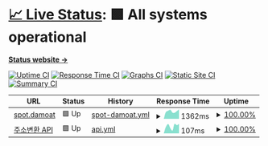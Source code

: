 # [📈 Live Status](https://Adsenser.github.io/upptime): <!--live status--> **🟩 All systems operational**

[**Status website →**](https://Adsenser.github.io/upptime)

[![Uptime CI](https://github.com/Adsenser/upptime/workflows/Uptime%20CI/badge.svg)](https://github.com/Adsenser/upptime/actions?query=workflow%3A%22Uptime+CI%22)
[![Response Time CI](https://github.com/Adsenser/upptime/workflows/Response%20Time%20CI/badge.svg)](https://github.com/Adsenser/upptime/actions?query=workflow%3A%22Response+Time+CI%22)
[![Graphs CI](https://github.com/Adsenser/upptime/workflows/Graphs%20CI/badge.svg)](https://github.com/Adsenser/upptime/actions?query=workflow%3A%22Graphs+CI%22)
[![Static Site CI](https://github.com/Adsenser/upptime/workflows/Static%20Site%20CI/badge.svg)](https://github.com/Adsenser/upptime/actions?query=workflow%3A%22Static+Site+CI%22)
[![Summary CI](https://github.com/Adsenser/upptime/workflows/Summary%20CI/badge.svg)](https://github.com/Adsenser/upptime/actions?query=workflow%3A%22Summary+CI%22)

<!--start: status pages-->
<!-- This summary is generated by Upptime (https://github.com/upptime/upptime) -->
<!-- Do not edit this manually, your changes will be overwritten -->
<!-- prettier-ignore -->
| URL | Status | History | Response Time | Uptime |
| --- | ------ | ------- | ------------- | ------ |
| <img alt="" src="https://icons.duckduckgo.com/ip3/spot.damoat.com.ico" height="13"> [spot.damoat](https://spot.damoat.com/) | 🟩 Up | [spot-damoat.yml](https://github.com/Adsenser/upptime/commits/HEAD/history/spot-damoat.yml) | <details><summary><img alt="Response time graph" src="./graphs/spot-damoat/response-time-week.png" height="20"> 1362ms</summary><br><a href="https://Adsenser.github.io/upptime/history/spot-damoat"><img alt="Response time 756" src="https://img.shields.io/endpoint?url=https%3A%2F%2Fraw.githubusercontent.com%2FAdsenser%2Fupptime%2FHEAD%2Fapi%2Fspot-damoat%2Fresponse-time.json"></a><br><a href="https://Adsenser.github.io/upptime/history/spot-damoat"><img alt="24-hour response time 1333" src="https://img.shields.io/endpoint?url=https%3A%2F%2Fraw.githubusercontent.com%2FAdsenser%2Fupptime%2FHEAD%2Fapi%2Fspot-damoat%2Fresponse-time-day.json"></a><br><a href="https://Adsenser.github.io/upptime/history/spot-damoat"><img alt="7-day response time 1362" src="https://img.shields.io/endpoint?url=https%3A%2F%2Fraw.githubusercontent.com%2FAdsenser%2Fupptime%2FHEAD%2Fapi%2Fspot-damoat%2Fresponse-time-week.json"></a><br><a href="https://Adsenser.github.io/upptime/history/spot-damoat"><img alt="30-day response time 1037" src="https://img.shields.io/endpoint?url=https%3A%2F%2Fraw.githubusercontent.com%2FAdsenser%2Fupptime%2FHEAD%2Fapi%2Fspot-damoat%2Fresponse-time-month.json"></a><br><a href="https://Adsenser.github.io/upptime/history/spot-damoat"><img alt="1-year response time 756" src="https://img.shields.io/endpoint?url=https%3A%2F%2Fraw.githubusercontent.com%2FAdsenser%2Fupptime%2FHEAD%2Fapi%2Fspot-damoat%2Fresponse-time-year.json"></a></details> | <details><summary><a href="https://Adsenser.github.io/upptime/history/spot-damoat">100.00%</a></summary><a href="https://Adsenser.github.io/upptime/history/spot-damoat"><img alt="All-time uptime 100.00%" src="https://img.shields.io/endpoint?url=https%3A%2F%2Fraw.githubusercontent.com%2FAdsenser%2Fupptime%2FHEAD%2Fapi%2Fspot-damoat%2Fuptime.json"></a><br><a href="https://Adsenser.github.io/upptime/history/spot-damoat"><img alt="24-hour uptime 100.00%" src="https://img.shields.io/endpoint?url=https%3A%2F%2Fraw.githubusercontent.com%2FAdsenser%2Fupptime%2FHEAD%2Fapi%2Fspot-damoat%2Fuptime-day.json"></a><br><a href="https://Adsenser.github.io/upptime/history/spot-damoat"><img alt="7-day uptime 100.00%" src="https://img.shields.io/endpoint?url=https%3A%2F%2Fraw.githubusercontent.com%2FAdsenser%2Fupptime%2FHEAD%2Fapi%2Fspot-damoat%2Fuptime-week.json"></a><br><a href="https://Adsenser.github.io/upptime/history/spot-damoat"><img alt="30-day uptime 100.00%" src="https://img.shields.io/endpoint?url=https%3A%2F%2Fraw.githubusercontent.com%2FAdsenser%2Fupptime%2FHEAD%2Fapi%2Fspot-damoat%2Fuptime-month.json"></a><br><a href="https://Adsenser.github.io/upptime/history/spot-damoat"><img alt="1-year uptime 100.00%" src="https://img.shields.io/endpoint?url=https%3A%2F%2Fraw.githubusercontent.com%2FAdsenser%2Fupptime%2FHEAD%2Fapi%2Fspot-damoat%2Fuptime-year.json"></a></details>
| <img alt="" src="https://icons.duckduckgo.com/ip3/madefor.github.io.ico" height="13"> [주소변환 API](https://madefor.github.io/postal-code-api/api/v1/350/1106.json) | 🟩 Up | [api.yml](https://github.com/Adsenser/upptime/commits/HEAD/history/api.yml) | <details><summary><img alt="Response time graph" src="./graphs/api/response-time-week.png" height="20"> 107ms</summary><br><a href="https://Adsenser.github.io/upptime/history/api"><img alt="Response time 91" src="https://img.shields.io/endpoint?url=https%3A%2F%2Fraw.githubusercontent.com%2FAdsenser%2Fupptime%2FHEAD%2Fapi%2Fapi%2Fresponse-time.json"></a><br><a href="https://Adsenser.github.io/upptime/history/api"><img alt="24-hour response time 138" src="https://img.shields.io/endpoint?url=https%3A%2F%2Fraw.githubusercontent.com%2FAdsenser%2Fupptime%2FHEAD%2Fapi%2Fapi%2Fresponse-time-day.json"></a><br><a href="https://Adsenser.github.io/upptime/history/api"><img alt="7-day response time 107" src="https://img.shields.io/endpoint?url=https%3A%2F%2Fraw.githubusercontent.com%2FAdsenser%2Fupptime%2FHEAD%2Fapi%2Fapi%2Fresponse-time-week.json"></a><br><a href="https://Adsenser.github.io/upptime/history/api"><img alt="30-day response time 91" src="https://img.shields.io/endpoint?url=https%3A%2F%2Fraw.githubusercontent.com%2FAdsenser%2Fupptime%2FHEAD%2Fapi%2Fapi%2Fresponse-time-month.json"></a><br><a href="https://Adsenser.github.io/upptime/history/api"><img alt="1-year response time 91" src="https://img.shields.io/endpoint?url=https%3A%2F%2Fraw.githubusercontent.com%2FAdsenser%2Fupptime%2FHEAD%2Fapi%2Fapi%2Fresponse-time-year.json"></a></details> | <details><summary><a href="https://Adsenser.github.io/upptime/history/api">100.00%</a></summary><a href="https://Adsenser.github.io/upptime/history/api"><img alt="All-time uptime 100.00%" src="https://img.shields.io/endpoint?url=https%3A%2F%2Fraw.githubusercontent.com%2FAdsenser%2Fupptime%2FHEAD%2Fapi%2Fapi%2Fuptime.json"></a><br><a href="https://Adsenser.github.io/upptime/history/api"><img alt="24-hour uptime 100.00%" src="https://img.shields.io/endpoint?url=https%3A%2F%2Fraw.githubusercontent.com%2FAdsenser%2Fupptime%2FHEAD%2Fapi%2Fapi%2Fuptime-day.json"></a><br><a href="https://Adsenser.github.io/upptime/history/api"><img alt="7-day uptime 100.00%" src="https://img.shields.io/endpoint?url=https%3A%2F%2Fraw.githubusercontent.com%2FAdsenser%2Fupptime%2FHEAD%2Fapi%2Fapi%2Fuptime-week.json"></a><br><a href="https://Adsenser.github.io/upptime/history/api"><img alt="30-day uptime 100.00%" src="https://img.shields.io/endpoint?url=https%3A%2F%2Fraw.githubusercontent.com%2FAdsenser%2Fupptime%2FHEAD%2Fapi%2Fapi%2Fuptime-month.json"></a><br><a href="https://Adsenser.github.io/upptime/history/api"><img alt="1-year uptime 100.00%" src="https://img.shields.io/endpoint?url=https%3A%2F%2Fraw.githubusercontent.com%2FAdsenser%2Fupptime%2FHEAD%2Fapi%2Fapi%2Fuptime-year.json"></a></details>

<!--end: status pages-->
